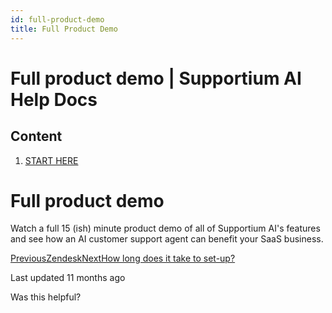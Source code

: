 ```yaml
---
id: full-product-demo
title: Full Product Demo
---
```



# Full product demo | Supportium AI Help Docs

## Content

  1. [START HERE](/start-here)

# Full product demo

Watch a full 15 (ish) minute product demo of all of Supportium AI's features and see how an AI customer support agent can benefit your SaaS business.

[PreviousZendesk](/start-here/add-your-ai-agent-to-your-website/zendesk)[NextHow long does it take to set-up?](/start-here/how-long-does-it-take-to-set-up)

Last updated 11 months ago

Was this helpful?
